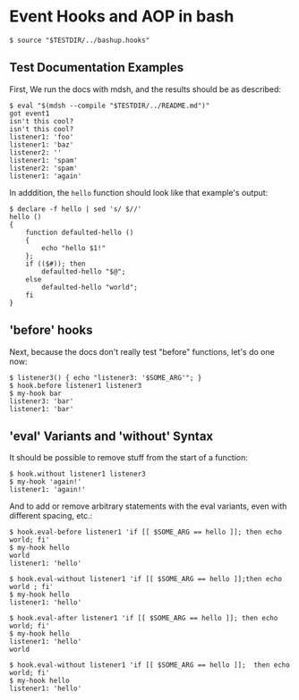 # Event Hooks and AOP in bash

    $ source "$TESTDIR/../bashup.hooks"

## Test Documentation Examples

First, We run the docs with mdsh, and the results should be as described:

    $ eval "$(mdsh --compile "$TESTDIR/../README.md")"
    got event1
    isn't this cool?
    isn't this cool?
    listener1: 'foo'
    listener1: 'baz'
    listener2: ''
    listener1: 'spam'
    listener2: 'spam'
    listener1: 'again'

In adddition, the `hello` function should look like that example's output:

    $ declare -f hello | sed 's/ $//'
    hello ()
    {
        function defaulted-hello ()
        {
            echo "hello $1!"
        };
        if (($#)); then
            defaulted-hello "$@";
        else
            defaulted-hello "world";
        fi
    }

## 'before' hooks

Next, because the docs don't really test "before" functions, let's do one now:

    $ listener3() { echo "listener3: '$SOME_ARG'"; }
    $ hook.before listener1 listener3
    $ my-hook bar
    listener3: 'bar'
    listener1: 'bar'

## 'eval' Variants and 'without' Syntax

It should be possible to remove stuff from the start of a function:

    $ hook.without listener1 listener3
    $ my-hook 'again!'
    listener1: 'again!'

And to add or remove arbitrary statements with the eval variants, even with different spacing, etc.:

    $ hook.eval-before listener1 'if [[ $SOME_ARG == hello ]]; then echo world; fi'
    $ my-hook hello
    world
    listener1: 'hello'

    $ hook.eval-without listener1 'if [[ $SOME_ARG == hello ]];then echo world ; fi'
    $ my-hook hello
    listener1: 'hello'

    $ hook.eval-after listener1 'if [[ $SOME_ARG == hello ]]; then echo world; fi'
    $ my-hook hello
    listener1: 'hello'
    world

    $ hook.eval-without listener1 'if [[ $SOME_ARG == hello ]];  then echo world; fi'
    $ my-hook hello
    listener1: 'hello'
